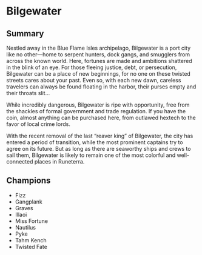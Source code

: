# Bilgewater

## Summary
Nestled away in the Blue Flame Isles archipelago, Bilgewater is a port city 
like no other—home to serpent hunters, dock gangs, and smugglers from across 
the known world. Here, fortunes are made and ambitions shattered in the blink 
of an eye. For those fleeing justice, debt, or persecution, Bilgewater can be a 
place of new beginnings, for no one on these twisted streets cares about your 
past. Even so, with each new dawn, careless travelers can always be found 
floating in the harbor, their purses empty and their throats slit…

While incredibly dangerous, Bilgewater is ripe with opportunity, free from the 
shackles of formal government and trade regulation. If you have the coin, 
almost anything can be purchased here, from outlawed hextech to the favor of 
local crime lords.

With the recent removal of the last “reaver king” of Bilgewater, the city has 
entered a period of transition, while the most prominent captains try to agree 
on its future. But as long as there are seaworthy ships and crews to sail them, 
Bilgewater is likely to remain one of the most colorful and well-connected 
places in Runeterra.

## Champions
- Fizz
- Gangplank
- Graves
- Illaoi
- Miss Fortune
- Nautilus
- Pyke
- Tahm Kench
- Twisted Fate